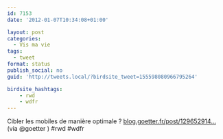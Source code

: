 ```yaml
---
id: 7153
date: '2012-01-07T10:34:08+01:00'

layout: post
categories:
  - Vis ma vie
tags:
  - tweet
format: status
publish_social: no
guid: 'http://tweets.local/?birdsite_tweet=155598080966795264'

birdsite_hashtags:
    - rwd
    - wdfr
---
```


Cibler les mobiles de manière optimale ? [blog.goetter.fr/post/129652914…](http://blog.goetter.fr/post/12965291421/feuilles-de-styles-mobile) (via @goetter ) #rwd #wdfr